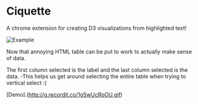 # Ciquette
<p>A chrome extension for creating D3 visualizations from highlighted text!</p>

<p><img src="http://g.recordit.co/uw9Mf9VhAq.gif" alt="Example"></p>

<p>Now that annoying HTML table can be put to work to actually make sense of data.</p>

The first column selected is the label and the last column selected is the data.
-This helps us get around selecting the entire table when trying to vertical select :(

[Demo].(http://g.recordit.co/1g5wUcRpOU.gif)
